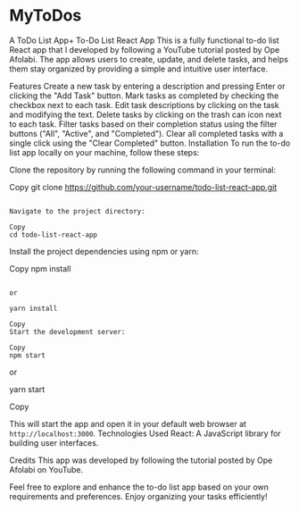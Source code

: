 # MyToDos
A ToDo List App+
To-Do List React App
This is a fully functional to-do list React app that I developed by following a YouTube tutorial posted by Ope Afolabi. The app allows users to create, update, and delete tasks, and helps them stay organized by providing a simple and intuitive user interface.

Features
Create a new task by entering a description and pressing Enter or clicking the "Add Task" button.
Mark tasks as completed by checking the checkbox next to each task.
Edit task descriptions by clicking on the task and modifying the text.
Delete tasks by clicking on the trash can icon next to each task.
Filter tasks based on their completion status using the filter buttons ("All", "Active", and "Completed").
Clear all completed tasks with a single click using the "Clear Completed" button.
Installation
To run the to-do list app locally on your machine, follow these steps:

Clone the repository by running the following command in your terminal:

Copy
git clone https://github.com/your-username/todo-list-react-app.git
```

Navigate to the project directory:

Copy
cd todo-list-react-app
```

Install the project dependencies using npm or yarn:

Copy
npm install
```

or

yarn install

Copy
Start the development server:

Copy
npm start
```

or

yarn start

Copy

This will start the app and open it in your default web browser at `http://localhost:3000`.
Technologies Used
React: A JavaScript library for building user interfaces.

Credits
This app was developed by following the tutorial posted by Ope Afolabi on YouTube.

Feel free to explore and enhance the to-do list app based on your own requirements and preferences. Enjoy organizing your tasks efficiently!

